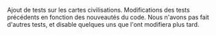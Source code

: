 Ajout de tests sur les cartes civilisations.
Modifications des tests précédents en fonction des nouveautés du code.
Nous n'avons pas fait d'autres tests, et disable quelques uns que l'ont modifiera plus tard.

